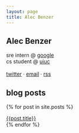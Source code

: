 ```yaml
---
layout: page
title: Alec Benzer
---
```

## Alec Benzer
<div id="bio">
<p>
sre intern @ <a href="http://www.google.com/about">google</a><br />
cs student @ <a href="http://cs.uiuc.edu">uiuc</a><br />
<br />
<a href="http://twitter.com/alecbenzer">twitter</a> &middot; <a href="mailto:alecbenzer@gmail.com">email</a> &middot; <a href="/feed.xml">rss</a>
</p>
</div>

## blog posts

{% for post in site.posts %}
  <div class="post-div"><a href="{{post.url}}">{{post.title}}</a></div>
{% endfor %}
